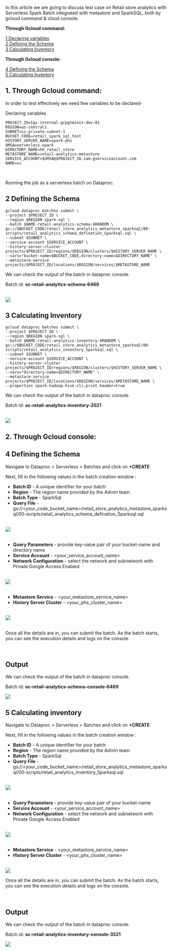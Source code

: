 In this article we are going to discuss test case on Retail store analytics with Serverless Spark Batch integrated with metastore and SparkSQL, both by gcloud command & cloud console.

**Through Gcloud command:**

[1 Declaring variables](unit_test_case.md#1-through-gcloud-command)<br>
[2 Defining the Schema](unit_test_case.md#2-defining-the-schema)<br>
[3 Calculating Inventory](unit_test_case.md#3-calculating-inventory)<br>

**Through Gcloud console:**

[4 Defining the Schema](unit_test_case.md#4-defining-the-schema)<br>
[5 Calculating Inventory](unit_test_case.md#5-calculating-inventory)<br>

## 1. Through Gcloud command:

In order to test effectively we need few variables to be declared-

Declaring variables
 
```
PROJECT_ID=tgs-internal-gcpgtminit-dev-01
REGION=us-central1                                           
SUBNET=ss-private-subnet-1                                            
BUCKET_CODE=retail_spark_sql_test                                                          
HISTORY_SERVER_NAME=spark-phs                               
UMSA=serverless-spark                              
DIRECTORY_NAME=hh_retail_store
METASTORE_NAME=retail-analytics-metastore                            
SERVICE_ACCOUNT=$UMSA@$PROJECT_ID.iam.gserviceaccount.com
NAME=sc
```

<br>

Running the job as a serverless batch on Dataproc:

## 2 Defining the Schema

```
gcloud dataproc batches submit \
--project $PROJECT_ID \
--region $REGION spark-sql \
--batch $NAME-retail-analytics-schema-$RANDOM \
gs://$BUCKET_CODE/retail_store_analytics_metastore_sparksql/00-scripts/retail_analytics_schema_defination_Sparksql.sql \
--subnet $SUBNET \
--service-account $SERVICE_ACCOUNT \
--history-server-cluster projects/$PROJECT_ID/regions/$REGION/clusters/$HISTORY_SERVER_NAME \
--vars="bucket-name=$BUCKET_CODE,directory-name=$DIRECTORY_NAME" \
--metastore-service projects/$PROJECT_ID/locations/$REGION/services/$METASTORE_NAME 
```

We can check the output of the batch in dataproc console.

Batch id: **sc-retail-analytics-schema-6469**

<br>

<kbd>
<img src=../images/schema_gcloud.png />
</kbd>

<br>


## 3 Calculating Inventory

```
gcloud dataproc batches submit \
--project $PROJECT_ID \
--region $REGION spark-sql \
--batch $NAME-retail-analytics-inventory-$RANDOM \
gs://$BUCKET_CODE/retail_store_analytics_metastore_sparksql/00-scripts/retail_analytics_inventory_Sparksql.sql \
--subnet $SUBNET \
--service-account $SERVICE_ACCOUNT \
--history-server-cluster projects/$PROJECT_ID/regions/$REGION/clusters/$HISTORY_SERVER_NAME \
--vars="directory-name=$DIRECTORY_NAME" \
--metastore-service projects/$PROJECT_ID/locations/$REGION/services/$METASTORE_NAME \
--properties spark.hadoop.hive.cli.print.header=true
```


We can check the output of the batch in dataproc console.

Batch id: **sc-retail-analytics-inventory-3521**

<br>

<kbd>
<img src=../images/inventory_gcloud.png />
</kbd>

<br>

## 2. Through Gcloud console:

## 4 Defining the Schema

Navigate to Dataproc > Serverless > Batches and click on **+CREATE**

Next, fill in the following values in the batch creation window :

- **Batch ID**   - A unique identifier for your batch
- **Region**     - The region name provided by the Admin team
- **Batch Type**    - SparkSql
- **Query File** - gs://<your_code_bucket_name>/retail_store_analytics_metastore_sparksql/00-scripts/retail_analytics_schema_defination_Sparksql.sql


<br>

<kbd>
<img src=../images/schema_console_test_01.png />
</kbd>

<br>
<br>

- **Query Parameters** - provide key-value pair of your bucket-name and directory name
- **Service Account** - <your_service_account_name>
- **Network Configuration** - select the network and subnetwork with Private Google Access Enabled

<br>

<kbd>
<img src=../images/schema_console_test_02.png />
</kbd>

<br>
<br>

- **Metastore Service** - <your_metastore_service_name>
- **History Server Cluster** - <your_phs_cluster_name>

<br>

<kbd>
<img src=../images/schema_console_test_03.png />
</kbd>

<br>
<br>

Once all the details are in, you can submit the batch. As the batch starts, you can see the execution details and logs on the console.

<br>

## Output 
 We can check the output of the batch in dataproc console.

 Batch id: **sc-retail-analytics-schema-console-6469**
 
 <kbd>
<img src=../images/schema_console.png />
</kbd>

<br>

## 5 Calculating inventory

Navigate to Dataproc > Serverless > Batches and click on **+CREATE**

Next, fill in the following values in the batch creation window :

- **Batch ID**   - A unique identifier for your batch
- **Region**     - The region name provided by the Admin team
- **Batch Type**    - SparkSql
- **Query File** - gs://<your_code_bucket_name>/retail_store_analytics_metastore_sparksql/00-scripts/retail_analytics_inventory_Sparksql.sql


<br>

<kbd>
<img src=../images/inventory_console_test_01.png />
</kbd>

<br>
<br>

- **Query Parameters** - provide key-value pair of your bucket-name
- **Service Account** - <your_service_account_name>
- **Network Configuration** - select the network and subnetwork with Private Google Access Enabled

<br>

<kbd>
<img src=../images/inventory_console_test_02.png />
</kbd>

<br>
<br>

- **Metastore Service** - <your_metastore_service_name>
- **History Server Cluster** - <your_phs_cluster_name>

<br>

<kbd>
<img src=../images/inventory_console_test_03.png />
</kbd>

<br>

Once all the details are in, you can submit the batch. As the batch starts, you can see the execution details and logs on the console.

<br>

## Output 
 We can check the output of the batch in dataproc console.
 
 Batch id: **sc-retail-analytics-inventory-console-3521**
 
 <kbd>
<img src=../images/inventory_console.png />
</kbd>

<br>